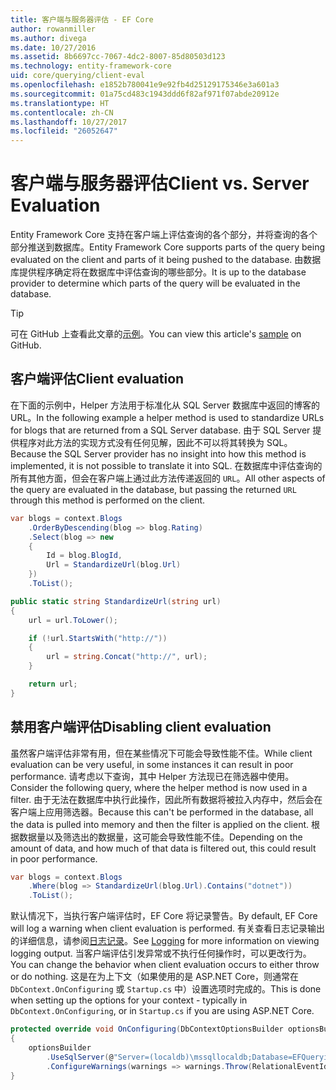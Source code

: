 ```yaml
---
title: 客户端与服务器评估 - EF Core
author: rowanmiller
ms.author: divega
ms.date: 10/27/2016
ms.assetid: 8b6697cc-7067-4dc2-8007-85d80503d123
ms.technology: entity-framework-core
uid: core/querying/client-eval
ms.openlocfilehash: e1852b780041e9e92fb4d25129175346e3a601a3
ms.sourcegitcommit: 01a75cd483c1943ddd6f82af971f07abde20912e
ms.translationtype: HT
ms.contentlocale: zh-CN
ms.lasthandoff: 10/27/2017
ms.locfileid: "26052647"
---
```

# <a name="client-vs-server-evaluation"></a><span data-ttu-id="375a5-102">客户端与服务器评估</span><span class="sxs-lookup"><span data-stu-id="375a5-102">Client vs. Server Evaluation</span></span>

<span data-ttu-id="375a5-103">Entity Framework Core 支持在客户端上评估查询的各个部分，并将查询的各个部分推送到数据库。</span><span class="sxs-lookup"><span data-stu-id="375a5-103">Entity Framework Core supports parts of the query being evaluated on the client and parts of it being pushed to the database.</span></span> <span data-ttu-id="375a5-104">由数据库提供程序确定将在数据库中评估查询的哪些部分。</span><span class="sxs-lookup"><span data-stu-id="375a5-104">It is up to the database provider to determine which parts of the query will be evaluated in the database.</span></span>

> [!TIP]  
> <span data-ttu-id="375a5-105">可在 GitHub 上查看此文章的[示例](https://github.com/aspnet/EntityFramework.Docs/tree/master/samples/core/Querying)。</span><span class="sxs-lookup"><span data-stu-id="375a5-105">You can view this article's [sample](https://github.com/aspnet/EntityFramework.Docs/tree/master/samples/core/Querying) on GitHub.</span></span>

## <a name="client-evaluation"></a><span data-ttu-id="375a5-106">客户端评估</span><span class="sxs-lookup"><span data-stu-id="375a5-106">Client evaluation</span></span>

<span data-ttu-id="375a5-107">在下面的示例中，Helper 方法用于标准化从 SQL Server 数据库中返回的博客的 URL。</span><span class="sxs-lookup"><span data-stu-id="375a5-107">In the following example a helper method is used to standardize URLs for blogs that are returned from a SQL Server database.</span></span> <span data-ttu-id="375a5-108">由于 SQL Server 提供程序对此方法的实现方式没有任何见解，因此不可以将其转换为 SQL。</span><span class="sxs-lookup"><span data-stu-id="375a5-108">Because the SQL Server provider has no insight into how this method is implemented, it is not possible to translate it into SQL.</span></span> <span data-ttu-id="375a5-109">在数据库中评估查询的所有其他方面，但会在客户端上通过此方法传递返回的 `URL`。</span><span class="sxs-lookup"><span data-stu-id="375a5-109">All other aspects of the query are evaluated in the database, but passing the returned `URL` through this method is performed on the client.</span></span>

<!-- [!code-csharp[Main](samples/core/Querying/Querying/ClientEval/Sample.cs?highlight=6)] -->
``` csharp
var blogs = context.Blogs
    .OrderByDescending(blog => blog.Rating)
    .Select(blog => new
    {
        Id = blog.BlogId,
        Url = StandardizeUrl(blog.Url)
    })
    .ToList();
```

<!-- [!code-csharp[Main](samples/core/Querying/Querying/ClientEval/Sample.cs)] -->
``` csharp
public static string StandardizeUrl(string url)
{
    url = url.ToLower();

    if (!url.StartsWith("http://"))
    {
        url = string.Concat("http://", url);
    }

    return url;
}
```

## <a name="disabling-client-evaluation"></a><span data-ttu-id="375a5-110">禁用客户端评估</span><span class="sxs-lookup"><span data-stu-id="375a5-110">Disabling client evaluation</span></span>

<span data-ttu-id="375a5-111">虽然客户端评估非常有用，但在某些情况下可能会导致性能不佳。</span><span class="sxs-lookup"><span data-stu-id="375a5-111">While client evaluation can be very useful, in some instances it can result in poor performance.</span></span> <span data-ttu-id="375a5-112">请考虑以下查询，其中 Helper 方法现已在筛选器中使用。</span><span class="sxs-lookup"><span data-stu-id="375a5-112">Consider the following query, where the helper method is now used in a filter.</span></span> <span data-ttu-id="375a5-113">由于无法在数据库中执行此操作，因此所有数据将被拉入内存中，然后会在客户端上应用筛选器。</span><span class="sxs-lookup"><span data-stu-id="375a5-113">Because this can't be performed in the database, all the data is pulled into memory and then the filter is applied on the client.</span></span> <span data-ttu-id="375a5-114">根据数据量以及筛选出的数据量，这可能会导致性能不佳。</span><span class="sxs-lookup"><span data-stu-id="375a5-114">Depending on the amount of data, and how much of that data is filtered out, this could result in poor performance.</span></span>

<!-- [!code-csharp[Main](samples/core/Querying/Querying/ClientEval/Sample.cs)] -->
``` csharp
var blogs = context.Blogs
    .Where(blog => StandardizeUrl(blog.Url).Contains("dotnet"))
    .ToList();
```

<span data-ttu-id="375a5-115">默认情况下，当执行客户端评估时，EF Core 将记录警告。</span><span class="sxs-lookup"><span data-stu-id="375a5-115">By default, EF Core will log a warning when client evaluation is performed.</span></span> <span data-ttu-id="375a5-116">有关查看日志记录输出的详细信息，请参阅[日志记录](../miscellaneous/logging.md)。</span><span class="sxs-lookup"><span data-stu-id="375a5-116">See [Logging](../miscellaneous/logging.md) for more information on viewing logging output.</span></span> <span data-ttu-id="375a5-117">当客户端评估引发异常或不执行任何操作时，可以更改行为。</span><span class="sxs-lookup"><span data-stu-id="375a5-117">You can change the behavior when client evaluation occurs to either throw or do nothing.</span></span> <span data-ttu-id="375a5-118">这是在为上下文（如果使用的是 ASP.NET Core，则通常在 `DbContext.OnConfiguring` 或 `Startup.cs` 中）设置选项时完成的。</span><span class="sxs-lookup"><span data-stu-id="375a5-118">This is done when setting up the options for your context - typically in `DbContext.OnConfiguring`, or in `Startup.cs` if you are using ASP.NET Core.</span></span>

<!-- [!code-csharp[Main](samples/core/Querying/Querying/ClientEval/ThrowOnClientEval/BloggingContext.cs?highlight=5)] -->
``` csharp
protected override void OnConfiguring(DbContextOptionsBuilder optionsBuilder)
{
    optionsBuilder
        .UseSqlServer(@"Server=(localdb)\mssqllocaldb;Database=EFQuerying;Trusted_Connection=True;")
        .ConfigureWarnings(warnings => warnings.Throw(RelationalEventId.QueryClientEvaluationWarning));
}
```

